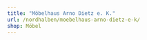 ```yaml
---
title: "Möbelhaus Arno Dietz e. K."
url: /nordhalben/moebelhaus-arno-dietz-e-k/
shop: Möbel
---
```


